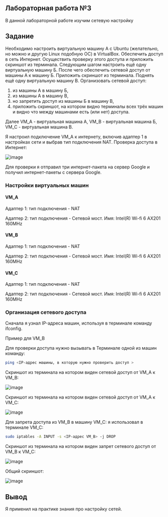 ## Лабораторная работа №3

В данной лабораторной работе изучим сетевую настройку

## Задание

Необходимо настроить виртуальную машину А с Ubuntu (желательно, но можно и другую Linux подобную ОС) в VirtualBox.
Обеспечить доступ в сеть Интернет. Осуществить проверку этого доступа и приложить скриншот из терминала.
Следующим шагом настроить ещё одну виртуальную машину Б.
После чего обеспечить сетевой доступ от машины А к машину Б. Приложить скриншот из терминала.
Поднять ещё одну виртуальную машину В. Организовать сетевой доступ:

1. из машины А в машину Б,
2. из машины А в машину В,
3. но запретить доступ из машины Б в машину В,
4. приложить скриншот, на котором видно терминалы всех трёх машин и видно что между машинами есть (или нет) доступа.

Далее VM_A - виртуальная машина А, VM_B - виртуальная машина Б, VM_C - виртуальная машина В.

Я настроил подключение VM_A к интернету, включив адаптер 1 в настройках сети и выбрав тип подключения NAT.
Проверка доступа в Интернет:

![image](https://github.com/user-attachments/assets/0b48e29c-a7d9-4ddc-9e21-8b094c4bd94a)

Для проверки я отправил три интернет-пакета на сервер Google и получил интернет-пакеты с сервера Google.

### Настройки виртуальных машин

#### VM_A

Адаптер 1: тип подключения - NAT

Адаптер 2: тип подключения - Сетевой мост. Имя: Intel(R) Wi-fi 6 AX201 160MHz

#### VM_B

Адаптер 1: тип подключения - NAT

Адаптер 2: тип подключения - Сетевой мост. Имя: Intel(R) Wi-fi 6 AX201 160MHz

#### VM_C

Адаптер 1: тип подключения - NAT

Адаптер 2: тип подключения - Сетевой мост. Имя: Intel(R) Wi-fi 6 AX201 160MHz

### Организация сетевого доступа

Сначала я узнал IP-адреса машин, используя в терминале команду ifconfig. 

Пример для VM_B

Для проверки доступа нужно вызывать в Терминале одной из машин команду:

```bash
ping <IP-адрес машины, в которую нужно проверить доступ >
```

Скриншот из терминала на котором виден сетевой доступ от VM_A к VM_B:

![image](https://github.com/user-attachments/assets/3662ae3d-cc6e-427a-8123-6cad5b2edfbc)

Скриншот из терминала на котором виден сетевой доступ от VM_A к VM_C:

![image](https://github.com/user-attachments/assets/7d7a0521-c280-4f71-bb66-8541358f2158)

Для запрета доступа из VM_B в машину VM_C: я использовал в терминале VM_C:

```bash
sudo iptables -A INPUT -s <IP-адрес VM_B> -j DROP
```

Скриншот из терминала на котором виден запрет сетевого доступ от VM_B к VM_C:

![image](https://github.com/user-attachments/assets/028497a0-b930-4dff-bce9-63a447c147b3)

Общий скриншот:

![image](https://github.com/user-attachments/assets/e6de2c5f-0063-499a-9cca-cbeda95f6ba7)


## Вывод

Я применил на практике знания про настройку сетей.
